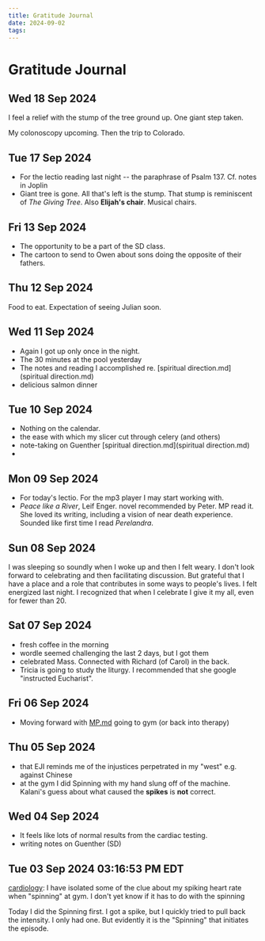 ```yaml
---
title: Gratitude Journal
date: 2024-09-02
tags: 
---
```

# Gratitude Journal
## Wed 18 Sep 2024 
I feel a relief with the stump of the tree ground up. One giant step taken.

My colonoscopy upcoming. Then the trip to Colorado.
## Tue 17 Sep 2024 
- For the lectio reading last night -- the paraphrase of Psalm 137. Cf. notes in Joplin
- Giant tree is gone. All that's left is the stump. That stump is reminiscent of *The Giving Tree*. Also **Elijah's chair**. Musical chairs. 
## Fri 13 Sep 2024 

- The opportunity to be a part of the SD class. 
- The cartoon to send to Owen about sons doing the opposite of their fathers.
## Thu 12 Sep 2024  

Food to eat. Expectation of seeing Julian soon.
## Wed 11 Sep 2024 
- Again I got up only once in the night. 
- The 30 minutes at the pool yesterday
- The notes and reading I accomplished re. [spiritual direction.md](spiritual direction.md)
- delicious salmon dinner
## Tue 10 Sep 2024  
- Nothing on the calendar.
- the ease with which my slicer cut through celery (and others)
- note-taking on Guenther [spiritual direction.md](spiritual direction.md)
-
## Mon 09 Sep 2024 
- For today's lectio. For the mp3 player I may start working with.
- *Peace like a River*, Leif Enger. novel recommended by Peter. MP read it. She loved its writing, including a vision of near death experience. Sounded like first time I read *Perelandra*.
## Sun 08 Sep 2024 
I was sleeping so soundly when I woke up and then I felt weary. I don't look forward to celebrating and then facilitating discussion. But grateful that I have a place and a role that contributes in some ways to people's lives. I felt energized last night. I recognized that when I celebrate I give it my all, even for fewer than 20.
## Sat 07 Sep 2024 
- fresh coffee in the morning
- wordle seemed challenging the last 2 days, but I got them
- celebrated Mass. Connected with Richard (of Carol) in the back.
- Tricia is going to study the liturgy. I recommended that she google "instructed Eucharist".
## Fri 06 Sep 2024 
- Moving forward with [MP.md](MP.md) going to gym (or back into therapy)
## Thu 05 Sep 2024 
- that EJI reminds me of the injustices perpetrated in my "west" e.g. against Chinese
- at the gym I did Spinning with my hand slung off of the machine. Kalani's guess about what caused the **spikes** is **not** correct.
##  Wed 04 Sep 2024 
- It feels like lots of normal results from the cardiac testing.
- writing notes on Guenther (SD)
## Tue 03 Sep 2024 03:16:53 PM EDT 
[cardiology](cardiology.md): I have isolated some of the clue about my spiking heart rate when "spinning" at gym. I don't yet know if it has to do with the spinning

Today I did the Spinning first. I got a spike, but I quickly tried to pull back the intensity. I only had one. But evidently it is the "Spinning" that initiates the episode. 
